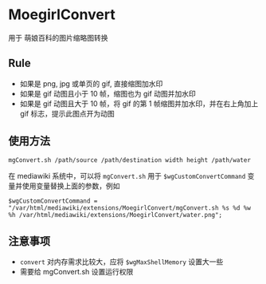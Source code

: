 MoegirlConvert
==============
用于 萌娘百科的图片缩略图转换

## Rule
* 如果是 png, jpg 或单页的 gif, 直接缩图加水印
* 如果是 gif 动图且小于 10 帧，缩图也为 gif 动图并加水印
* 如果是 gif 动图且大于 10 帧，将 gif 的第 1 帧缩图并加水印，并在右上角加上 gif 标志，提示此图点开为动图

## 使用方法
`mgConvert.sh /path/source /path/destination width height /path/water`

在 mediawiki 系统中，可以将 `mgConvert.sh` 用于 `$wgCustomConvertCommand` 变量并使用变量替换上面的参数，例如

`$wgCustomConvertCommand = "/var/html/mediawiki/extensions/MoegirlConvert/mgConvert.sh %s %d %w %h /var/html/mediawiki/extensions/MoegirlConvert/water.png";`

## 注意事项
* `convert` 对内存需求比较大，应将 `$wgMaxShellMemory` 设置大一些
* 需要给 mgConvert.sh 设置运行权限


